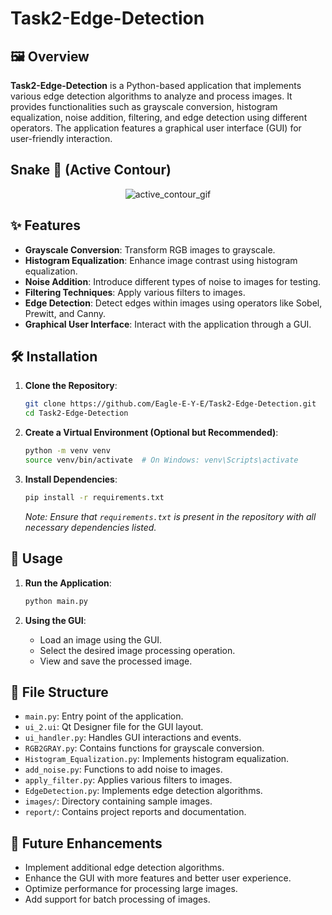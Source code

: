 # Task2-Edge-Detection

## 🖼️ Overview

**Task2-Edge-Detection** is a Python-based application that implements various edge detection algorithms to analyze and process images. It provides functionalities such as grayscale conversion, histogram equalization, noise addition, filtering, and edge detection using different operators. The application features a graphical user interface (GUI) for user-friendly interaction.

## Snake 🐍 (Active Contour)
<div align="center">
   <img src="snake.gif" alt="active_contour_gif">
</div>


## ✨ Features

- **Grayscale Conversion**: Transform RGB images to grayscale.
- **Histogram Equalization**: Enhance image contrast using histogram equalization.
- **Noise Addition**: Introduce different types of noise to images for testing.
- **Filtering Techniques**: Apply various filters to images.
- **Edge Detection**: Detect edges within images using operators like Sobel, Prewitt, and Canny.
- **Graphical User Interface**: Interact with the application through a GUI.

## 🛠️ Installation

1. **Clone the Repository**:

   ```bash
   git clone https://github.com/Eagle-E-Y-E/Task2-Edge-Detection.git
   cd Task2-Edge-Detection
   ```

2. **Create a Virtual Environment (Optional but Recommended)**:

   ```bash
   python -m venv venv
   source venv/bin/activate  # On Windows: venv\Scripts\activate
   ```

3. **Install Dependencies**:

   ```bash
   pip install -r requirements.txt
   ```

   *Note: Ensure that `requirements.txt` is present in the repository with all necessary dependencies listed.*

## 🚀 Usage

1. **Run the Application**:

   ```bash
   python main.py
   ```

2. **Using the GUI**:

   - Load an image using the GUI.
   - Select the desired image processing operation.
   - View and save the processed image.

## 📁 File Structure

- `main.py`: Entry point of the application.
- `ui_2.ui`: Qt Designer file for the GUI layout.
- `ui_handler.py`: Handles GUI interactions and events.
- `RGB2GRAY.py`: Contains functions for grayscale conversion.
- `Histogram_Equalization.py`: Implements histogram equalization.
- `add_noise.py`: Functions to add noise to images.
- `apply_filter.py`: Applies various filters to images.
- `EdgeDetection.py`: Implements edge detection algorithms.
- `images/`: Directory containing sample images.
- `report/`: Contains project reports and documentation.

## 📌 Future Enhancements

- Implement additional edge detection algorithms.
- Enhance the GUI with more features and better user experience.
- Optimize performance for processing large images.
- Add support for batch processing of images.

